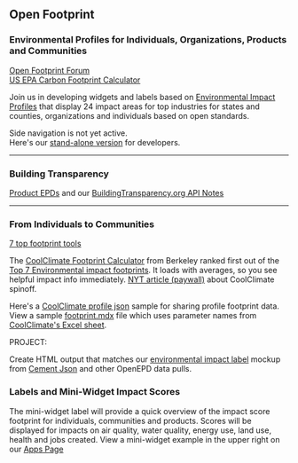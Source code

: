 ## Open Footprint

### Environmental Profiles for Individuals, Organizations, Products and Communities

[Open Footprint Forum](https://www.opengroup.org/openfootprint-forum)  
[US EPA Carbon Footprint Calculator](https://www3.epa.gov/carbon-footprint-calculator/)

Join us in developing widgets and labels based on [Environmental Impact Profiles](../../io/template/) that display 24 impact areas for top industries for states and counties, organizations and individuals based on open standards.  

Side navigation is not yet active.  
Here's our [stand-alone version](../../localsite/info/page/) for developers.

<!--
<a href="https://www.figma.com/file/mVZUSQCMBsIMu9bp7Y8qsS/Impact-Footprint?node-id=0%3A1" target="fig">Our Figma Mockup</a>
-->

---
### Building Transparency
[Product EPDs](https://buildingtransparency.org/ec3/epds) and our
[BuildingTransparency.org API Notes](../../io/template/feed/)

---

### From Individuals to Communities
[7 top footprint tools](https://footprinthero.com/best-carbon-footprint-calculators) 

<!-- https://coolclimate.berkeley.edu/calculator Same as the following, but maybe slower -->
The [CoolClimate Footprint Calculator](https://coolclimate.org/calculator) from Berkeley ranked first out of the [Top 7 Environmental impact footprints](https://footprinthero.com/best-carbon-footprint-calculators).  It loads with averages, so you see helpful impact info immediately. [NYT article (paywall)](https://www.nytimes.com/interactive/2022/12/13/climate/climate-footprint-map-neighborhood.html) about CoolClimate spinoff.

Here's a [CoolClimate profile json](https://github.com/localsite/engine-storybook/blob/master/public/static/json/coolclimate-family.json) sample for sharing profile footprint data. View a sample [footprint.mdx](../../localsite/impact/) file which uses parameter names from [CoolClimate's Excel sheet](https://api-central.berkeley.edu/api/11).

PROJECT:

Create HTML output that matches our [environmental impact label](../../io/template/) mockup from [Cement Json](../template/feed/toy100.json) and other OpenEPD data pulls.  


### Labels and Mini-Widget Impact Scores

The mini-widget label will provide a quick overview of the impact score footprint for individuals, communities and products. Scores will be displayed for impacts on air quality, water quality, energy use, land use, health and jobs created.  View a mini-widget example in the upper right on our [Apps&nbsp;Page](../../../apps/)



